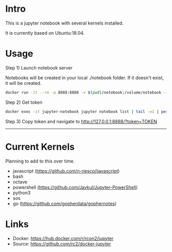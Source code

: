 # Intro

This is a jupyter notebook with several kernels installed.

It is currently based on Ubuntu:18.04.

# Usage

Step 1) Launch notebook server

Notebooks will be created in your local ./notebook folder. If it doesn't exist, it will be created.

```bash
docker run -it --rm -p 8888:8888 -v $(pwd)/notebook:/volume/notebook --name jupyter-notebook rcon2/jupyter
```

Step 2) Get token

```bash
docker exec -it jupyter-notebook jupyter notebook list | tail -n1 | perl -pe 's,^.*?token=(.*?) ::.*,\1,'
```

Step 3) Copy token and navigate to http://127.0.0.1:8888/?token=TOKEN


---

# Current Kernels

Planning to add to this over time.

- javascript (https://github.com/n-riesco/ijavascript)
- bash
- octave
- powershell (https://github.com/Jaykul/Jupyter-PowerShell)
- python3
- sos
- go (https://github.com/gopherdata/gophernotes)

# Links

- Docker: https://hub.docker.com/r/rcon2/jupyter
- Source: https://github.com/rc2/docker-jupyter
